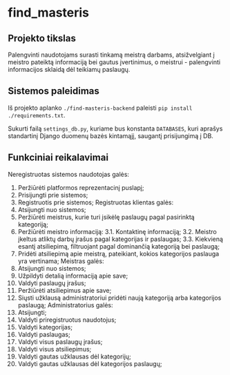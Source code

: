 # find_masteris

## Projekto tikslas

Palengvinti naudotojams surasti tinkamą meistrą darbams, atsižvelgiant į meistro pateiktą informaciją bei gautus įvertinimus, o meistrui - palengvinti informacijos sklaidą dėl teikiamų paslaugų.

## Sistemos paleidimas

Iš projekto aplanko `./find-masteris-backend` paleisti `pip install ./requirements.txt`.

Sukurti failą `settings_db.py`, kuriame bus konstanta `DATABASES`, kuri aprašys standartinį Django duomenų bazės kintamąjį, saugantį prisijungimą į DB.

## Funkciniai reikalavimai
Neregistruotas sistemos naudotojas galės:
1. Peržiūrėti platformos reprezentacinį puslapį;
2. Prisijungti prie sistemos;
3. Registruotis prie sistemos;
Registruotas klientas galės:
1. Atsijungti nuo sistemos;
2. Peržiūrėti meistrus, kurie turi įsikėlę paslaugų pagal pasirinktą kategoriją;
3. Peržiūrėti meistro informaciją:
3.1. Kontaktinę informaciją;
3.2. Meistro įkeltus atliktų darbų įrašus pagal kategorijas ir paslaugas;
3.3. Kiekvieną esantį atsiliepimą, filtruojant pagal dominančią kategoriją bei paslaugą;
4. Pridėti atsiliepimą apie meistrą, pateikiant, kokios kategorijos paslauga yra vertinama;
Meistras galės:
1. Atsijungti nuo sistemos;
2. Užpildyti detalią informaciją apie save;
3. Valdyti paslaugų įrašus;
4. Peržiūrėti atsiliepimus apie save;
5. Siųsti užklausą administratoriui pridėti naują kategoriją arba kategorijos paslaugą;
Administratorius galės:
1. Atsijungti;
2. Valdyti priregistruotus naudotojus;
3. Valdyti kategorijas;
4. Valdyti paslaugas;
5. Valdyti visus paslaugų įrašus;
6. Valdyti visus atsiliepimus;
7. Valdyti gautas užklausas dėl kategorijų;
8. Valdyti gautas užklausas dėl kategorijos paslaugų;
